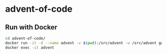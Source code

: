 # advent-of-code

## Run with Docker
```bash
cd advent-of-code/
docker run -it -d --name advent -v $(pwd):/src/advent -w /src/advent golang
docker exec -it advent
```
